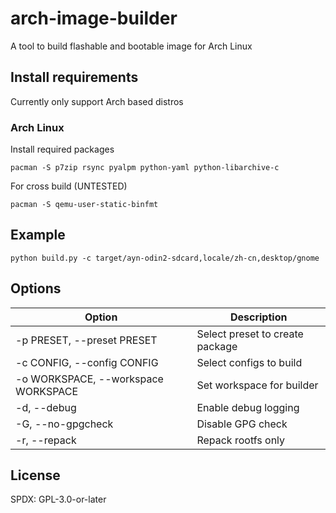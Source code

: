 # arch-image-builder

A tool to build flashable and bootable image for Arch Linux

## Install requirements

Currently only support Arch based distros

### Arch Linux

Install required packages

```commandline
pacman -S p7zip rsync pyalpm python-yaml python-libarchive-c
```

For cross build (UNTESTED)

```commandline
pacman -S qemu-user-static-binfmt
```

## Example

```commandline
python build.py -c target/ayn-odin2-sdcard,locale/zh-cn,desktop/gnome
```

## Options

| Option                              | Description                      |
|-------------------------------------|----------------------------------|
| -p PRESET, --preset PRESET          | Select preset to create package  |
| -c CONFIG, --config CONFIG          | Select configs to build          |
| -o WORKSPACE, --workspace WORKSPACE | Set workspace for builder        |
| -d, --debug                         | Enable debug logging             |
| -G, --no-gpgcheck                   | Disable GPG check                |
| -r, --repack                        | Repack rootfs only               |

## License

SPDX: GPL-3.0-or-later
